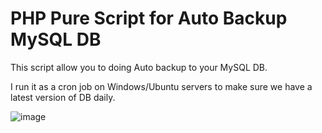 # PHP Pure Script for Auto Backup MySQL DB

This script allow you to doing Auto backup to your MySQL DB.

I run it as a cron job on Windows/Ubuntu servers to make sure we have a latest version of DB daily.


![image](https://user-images.githubusercontent.com/21352835/209930065-56d23560-4f6a-4ac4-8ef5-bb8011ec0914.png)
